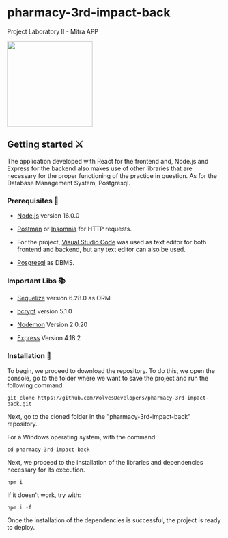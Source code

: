 # pharmacy-3rd-impact-back
Project Laboratory II - Mitra APP

<img src="https://upload-os-bbs.hoyolab.com/upload/2022/05/10/11424699/5c61e125075cad815927254171b449ad_8211287127075586276.png?x-oss-process=image%2Fquality%2Cq_80%2Fauto-orient%2C0%2Finterlace%2C1%2Fformat%2Cwebp" width=200px height=200px>


## Getting started ⚔️

The application developed with React for the frontend and, Node.js and Express for the backend also makes use of other libraries that are necessary for the proper functioning of the practice in question. As for the Database Management System, Postgresql.

### Prerequisites  📝

* [Node.js](https://nodejs.org/en/) version 16.0.0

* [Postman](https://www.postman.com/) or [Insomnia](https://insomnia.rest/) for HTTP requests.

* For the project, [Visual Studio Code](https://code.visualstudio.com/) was used as text editor for both frontend and backend, but any text editor can also be used.

* [Posgresql](https://www.postgresql.org/) as DBMS.


### Important Libs 📚
* [Sequelize](https://www.npmjs.com/package/sequelize) version 6.28.0 as ORM

* [bcrypt](https://www.npmjs.com/package/bcrypt) version 5.1.0

* [Nodemon](https://www.npmjs.com/package/nodemon) Version 2.0.20

* [Express](https://www.npmjs.com/package/express) Version 4.18.2


### Installation 🔧

To begin, we proceed to download the repository. To do this, we open the console, go to the folder where we want to save the project and run the following command:

```
git clone https://github.com/WolvesDevelopers/pharmacy-3rd-impact-back.git
```

Next, go to the cloned folder in the "pharmacy-3rd-impact-back" repository.

For a Windows operating system, with the command:

```
cd pharmacy-3rd-impact-back
```

Next, we proceed to the installation of the libraries and dependencies necessary for its execution.

```
npm i
```

If it doesn't work, try with:

```
npm i -f
```

Once the installation of the dependencies is successful, the project is ready to deploy.
